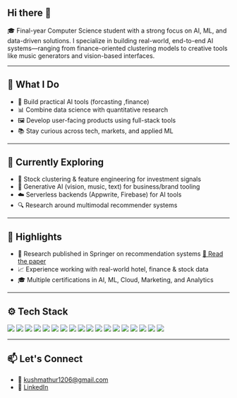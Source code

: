 ## Hi there 👋

🎓 Final-year Computer Science student with a strong focus on AI, ML, and data-driven solutions. I specialize in building real-world, end-to-end AI systems—ranging from finance-oriented clustering models to creative tools like music generators and vision-based interfaces.

---

## 🧠 What I Do

- 🤖 Build practical AI tools (forcasting ,finance)
- 📊 Combine data science with quantitative research
- 🖼️ Develop user-facing products using full-stack tools
- 📚 Stay curious across tech, markets, and applied ML

---

## 🎯 Currently Exploring

- 🧮 Stock clustering & feature engineering for investment signals  
- 🧩 Generative AI (vision, music, text) for business/brand tooling  
- ☁️ Serverless backends (Appwrite, Firebase) for AI tools  
- 🔍 Research around multimodal recommender systems

---

## 🏅 Highlights

- 📄 Research published in Springer on recommendation systems [🔗 Read the paper](https://link.springer.com/chapter/10.1007/978-981-97-8946-7_23)
- 📈 Experience working with real-world hotel, finance & stock data
- 🎓 Multiple certifications in AI, ML, Cloud, Marketing, and Analytics
---

## ⚙️ Tech Stack
<p>
  <img src="https://img.shields.io/badge/Python-3776AB?style=for-the-badge&logo=python&logoColor=white" />
  <img src="https://img.shields.io/badge/Machine%20Learning-FF6F00?style=for-the-badge&logo=keras&logoColor=white" />
  <img src="https://img.shields.io/badge/Artificial%20Intelligence-8B0000?style=for-the-badge&logo=openai&logoColor=white" />
  <img src="https://img.shields.io/badge/Deep%20Learning-blue?style=for-the-badge&logo=deep-learning&logoColor=white" />
  <img src="https://img.shields.io/badge/Scikit--Learn-F7931E?style=for-the-badge&logo=scikit-learn&logoColor=white" />
  <img src="https://img.shields.io/badge/TensorFlow-FF6F00?style=for-the-badge&logo=tensorflow&logoColor=white" />
  <img src="https://img.shields.io/badge/Keras-D00000?style=for-the-badge&logo=keras&logoColor=white" />
  <img src="https://img.shields.io/badge/Hugging%20Face-FFD21F?style=for-the-badge&logo=huggingface&logoColor=black" />
  <img src="https://img.shields.io/badge/Quantitative%20Finance-003366?style=for-the-badge&logo=chartdotjs&logoColor=white" />
  <img src="https://img.shields.io/badge/Clustering-964B00?style=for-the-badge&logo=apachespark&logoColor=white" />
  <img src="https://img.shields.io/badge/Forecasting-0C234B?style=for-the-badge&logo=databricks&logoColor=white" />
  <img src="https://img.shields.io/badge/Stocks-228B22?style=for-the-badge&logo=tradingview&logoColor=white" />
  <img src="https://img.shields.io/badge/OpenCV-5C3EE8?style=for-the-badge&logo=opencv&logoColor=white" />
  <img src="https://img.shields.io/badge/JavaScript-F7DF1E?style=for-the-badge&logo=javascript&logoColor=black" />
  <img src="https://img.shields.io/badge/React-20232A?style=for-the-badge&logo=react&logoColor=61DAFB" />
  <img src="https://img.shields.io/badge/TailwindCSS-06B6D4?style=for-the-badge&logo=tailwindcss&logoColor=white" />
  <img src="https://img.shields.io/badge/Appwrite-F02E65?style=for-the-badge&logo=appwrite&logoColor=white" />
  <img src="https://img.shields.io/badge/Firebase-ffca28?style=for-the-badge&logo=firebase&logoColor=black" />
</p>

---

## 📫 Let's Connect

- 📧 kushmathur1206@gmail.com  
- 🔗 [LinkedIn](https://linkedin.com/in/kushmathur1206)
